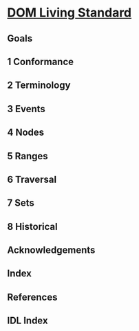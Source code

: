 
# [DOM Living Standard](https://dom.spec.whatwg.org/)

## Goals

## 1 Conformance

## 2 Terminology

## 3 Events

## 4 Nodes

## 5 Ranges

## 6 Traversal

## 7 Sets

## 8 Historical

## Acknowledgements

## Index

## References

## IDL Index
